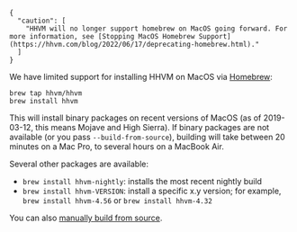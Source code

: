 ```yamlmeta
{
  "caution": [
    "HHVM will no longer support homebrew on MacOS going forward. For more information, see [Stopping MacOS Homebrew Support](https://hhvm.com/blog/2022/06/17/deprecating-homebrew.html)."
  ]
}
```

We have limited support for installing HHVM on MacOS via [Homebrew](http://brew.sh/):

```
brew tap hhvm/hhvm
brew install hhvm
```

This will install binary packages on recent versions of MacOS (as of 2019-03-12, this means Mojave and High Sierra). If binary packages are not available
(or you pass `--build-from-source`), building will take between 20 minutes on a Mac Pro, to several hours on a MacBook Air.

Several other packages are available:

- `brew install hhvm-nightly`: installs the most recent nightly build
- `brew install hhvm-VERSION`: install a specific x.y version; for example,
  `brew install hhvm-4.56` or `brew install hhvm-4.32`

You can also [manually build from source](building-from-source#building-hhvm__macos).
